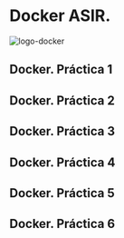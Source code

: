# Docker ASIR.

![logo-docker](https://github.com/user-attachments/assets/177de5dc-cb25-4559-8940-f6864528b721)

## Docker. Práctica 1

## Docker. Práctica 2

## Docker. Práctica 3

## Docker. Práctica 4

## Docker. Práctica 5

## Docker. Práctica 6






